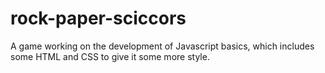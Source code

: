 # rock-paper-sciccors

A game working on the development of Javascript basics, which includes some HTML and CSS to give it some more style.
